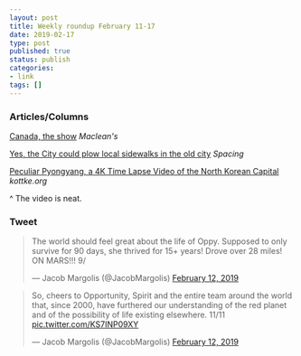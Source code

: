```yaml
---
layout: post
title: Weekly roundup February 11-17
date: 2019-02-17
type: post
published: true
status: publish
categories:
- link
tags: []
---
```


### Articles/Columns

[Canada, the show](https://www.macleans.ca/politics/ottawa/canada-the-show/ "Canada, the show. By Paul Wells") *Maclean's*

[Yes, the City could plow local sidewalks in the old city](http://spacing.ca/toronto/2019/02/09/reid-yes-the-city-could-plow-local-sidewalks-in-the-old-city/ "Yes, the City could plow local sidewalks in the old city. By Dylan Reid") *Spacing*

[Peculiar Pyongyang, a 4K Time Lapse Video of the North Korean Capital](https://kottke.org/19/02/peculiar-pyongyang-a-4k-time-lapse-video-of-the-north-korean-capital "Peculiar Pyongyang, a 4K Time Lapse Video of the North Korean Capital") *kottke.org*

^ The video is neat.

### Tweet

<blockquote class="twitter-tweet" data-lang="en"><p lang="en" dir="ltr">The world should feel great about the life of Oppy. Supposed to only survive for 90 days, she thrived for 15+ years! Drove over 28 miles! ON MARS!!! 9/</p>&mdash; Jacob Margolis (@JacobMargolis) <a href="https://twitter.com/JacobMargolis/status/1095436919352156160?ref_src=twsrc%5Etfw">February 12, 2019</a></blockquote> <script async src="https://platform.twitter.com/widgets.js" charset="utf-8"></script> 

<blockquote class="twitter-tweet" data-lang="en"><p lang="en" dir="ltr">So, cheers to Opportunity, Spirit and the entire team around the world that, since 2000, have furthered our understanding of the red planet and of the possibility of life existing elsewhere. 11/11 <a href="https://t.co/KS7INP09XY">pic.twitter.com/KS7INP09XY</a></p>&mdash; Jacob Margolis (@JacobMargolis) <a href="https://twitter.com/JacobMargolis/status/1095436920476250112?ref_src=twsrc%5Etfw">February 12, 2019</a></blockquote> <script async src="https://platform.twitter.com/widgets.js" charset="utf-8"></script> 
